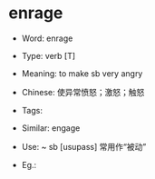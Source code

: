 # enrage

- Word: enrage

- Type: verb [T]
- Meaning: to make sb very angry
- Chinese: 使异常愤怒；激怒；触怒
- Tags: 
- Similar: engage
- Use: ~ sb [usupass] 常用作“被动”
- Eg.: 

